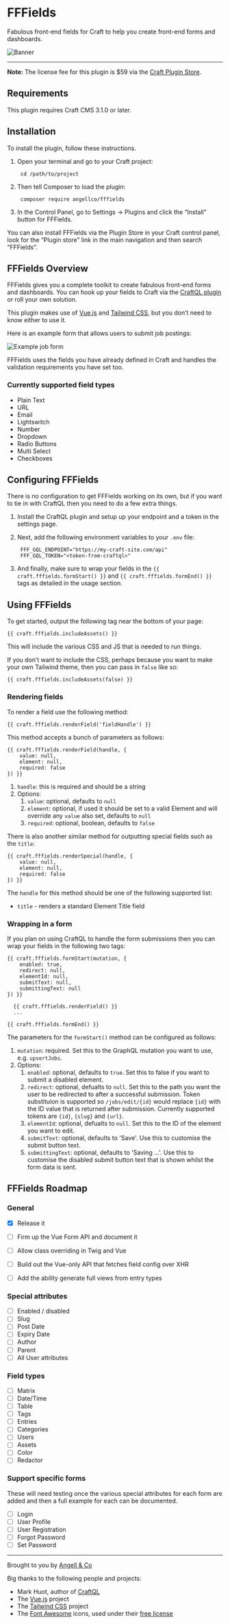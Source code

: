 # FFFields

Fabulous front-end fields for Craft to help you create front-end forms and dashboards.

![Banner](resources/img/banner.png)

---

**Note:** The license fee for this plugin is $59 via the [Craft Plugin Store](https://plugins.craftcms.com/fffields).


## Requirements

This plugin requires Craft CMS 3.1.0 or later.


## Installation

To install the plugin, follow these instructions.

1. Open your terminal and go to your Craft project:

        cd /path/to/project

2. Then tell Composer to load the plugin:

        composer require angellco/fffields

3. In the Control Panel, go to Settings → Plugins and click the “Install” button for FFFields.


You can also install FFFields via the Plugin Store in your Craft control panel, look for the “Plugin store” link in the main navigation and then search “FFFields”.


## FFFields Overview

FFFields gives you a complete toolkit to create fabulous front-end forms and dashboards. You can hook up your fields to Craft via the [CraftQL plugin](https://plugins.craftcms.com/craftql) or roll your own solution.

This plugin makes use of [Vue.js](https://vuejs.org/) and [Tailwind CSS](https://tailwindcss.com), but you don’t need to know either to use it.

Here is an example form that allows users to submit job postings:

![Example job form](resources/img/example-job-form.png)

FFFields uses the fields you have already defined in Craft and handles the validation requirements you have set too.

### Currently supported field types

- Plain Text
- URL
- Email
- Lightswitch
- Number
- Dropdown
- Radio Buttons
- Multi Select
- Checkboxes


## Configuring FFFields

There is no configuration to get FFFields working on its own, but if you want to tie in with CraftQL then you need to do a few extra things.

1. Install the CraftQL plugin and setup up your endpoint and a token in the settings page.

2. Next, add the following environment variables to your `.env` file:

        FFF_GQL_ENDPOINT="https://my-craft-site.com/api"
        FFF_GQL_TOKEN="<token-from-craftql>"

3. And finally, make sure to wrap your fields in the `{{ craft.fffields.formStart() }}` and `{{ craft.fffields.formEnd() }}` tags as detailed in the usage section. 


## Using FFFields

To get started, output the following tag near the bottom of your page:

```twig
{{ craft.fffields.includeAssets() }}
``` 

This will include the various CSS and JS that is needed to run things.

If you don’t want to include the CSS, perhaps because you want to make your own Tailwind theme, then you can pass in `false` like so:

```twig
{{ craft.fffields.includeAssets(false) }}
```

### Rendering fields

To render a field use the following method:

```twig
{{ craft.fffields.renderField('fieldHandle') }}
``` 

This method accepts a bunch of parameters as follows:

```twig
{{ craft.fffields.renderField(handle, {
    value: null,
    element: null,
    required: false
}) }}
```

1. `handle`: this is required and should be a string
2. Options:
    1. `value`: optional, defaults to `null`
    2. `element`: optional, if used it should be set to a valid Element and will override any `value` also set, defaults to `null` 
    2. `required`: optional, boolean, defaults to `false`


There is also another similar method for outputting special fields such as the `title`:

```twig
{{ craft.fffields.renderSpecial(handle, {
    value: null,
    element: null,
    required: false
}) }}
```

The `handle` for this method should be one of the following supported list:

- `title` - renders a standard Element Title field
 


### Wrapping in a form

If you plan on using CraftQL to handle the form submissions then you can wrap your fields in the following two tags:

```twig
{{ craft.fffields.formStart(mutation, {
    enabled: true,
    redirect: null,
    elementId: null,
    submitText: null,
    submittingText: null
}) }}

  {{ craft.fffields.renderField() }}
  ...

{{ craft.fffields.formEnd() }}
```

The parameters for the `formStart()` method can be configured as follows:

1. `mutation`: required. Set this to the GraphQL mutation you want to use, e.g. `upsertJobs`.
2. Options:
    1. `enabled`: optional, defaults to `true`. Set this to false if you want to submit a disabled element.
    2. `redirect`: optional, defualts to `null`. Set this to the path you want the user to be redirected to after a successful submission. Token substituion is supported so `/jobs/edit/{id}` would replace `{id}` with the ID value that is returned after submission. Currently supported tokens are `{id}`, `{slug}` and `{url}`.
    3. `elementId`: optional, defualts to `null`. Set this to the ID of the element you want to edit.
    4. `submitText`: optional, defaults to 'Save'. Use this to customise the submit button text.
    5. `submittingText`: optional, defaults to 'Saving …'. Use this to customise the disabled submit button text that is shown whilst the form data is sent.


## FFFields Roadmap

### General

- [x] Release it
- [ ] Firm up the Vue Form API and document it
- [ ] Allow class overriding in Twig and Vue
- [ ] Build out the Vue-only API that fetches field config over XHR
- [ ] Add the ability generate full views from entry types


### Special attributes

- [ ] Enabled / disabled
- [ ] Slug
- [ ] Post Date
- [ ] Expiry Date
- [ ] Author
- [ ] Parent
- [ ] All User attributes

### Field types

- [ ] Matrix
- [ ] Date/Time
- [ ] Table
- [ ] Tags
- [ ] Entries
- [ ] Categories
- [ ] Users
- [ ] Assets
- [ ] Color
- [ ] Redactor

### Support specific forms

These will need testing once the various special attributes for each form are added and then a full example for each can be documented.

- [ ] Login
- [ ] User Profile
- [ ] User Registration
- [ ] Forgot Password
- [ ] Set Password

---

Brought to you by [Angell & Co](https://angell.io)

Big thanks to the following people and projects:

- Mark Huot, author of [CraftQL](https://github.com/markhuot/craftql)
- The [Vue.js](https://vuejs.org/) project
- The [Tailwind CSS](https://tailwindcss.com) project
- The [Font Awesome](https://fontawesome.com) icons, used under their [free license](https://fontawesome.com/license/free)